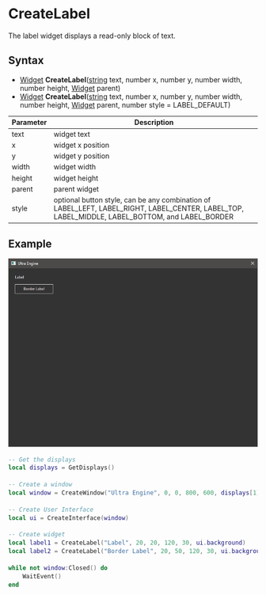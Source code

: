 # CreateLabel

The label widget displays a read-only block of text.

## Syntax

- [Widget](Widget.md) **CreateLabel**([string](https://www.lua.org/manual/5.4/manual.html#6.4) text, number x, number y, number width, number height, [Widget](Widget.md) parent)
- [Widget](Widget.md) **CreateLabel**([string](https://www.lua.org/manual/5.4/manual.html#6.4) text, number x, number y, number width, number height, [Widget](Widget.md) parent, number style = LABEL_DEFAULT)

| Parameter | Description |
|---|---|
| text | widget text |
| x | widget x position |
| y | widget y position |
| width | widget width |
| height | widget height |
| parent | parent widget |
| style | optional button style, can be any combination of LABEL_LEFT, LABEL_RIGHT, LABEL_CENTER, LABEL_TOP, LABEL_MIDDLE, LABEL_BOTTOM, and LABEL_BORDER |

## Example

![](https://github.com/Leadwerks/Documentation/raw/master/Images/CreateLabel.png)

```lua
-- Get the displays
local displays = GetDisplays()

-- Create a window
local window = CreateWindow("Ultra Engine", 0, 0, 800, 600, displays[1], WINDOW_CENTER | WINDOW_TITLEBAR)

-- Create User Interface
local ui = CreateInterface(window)

-- Create widget
local label1 = CreateLabel("Label", 20, 20, 120, 30, ui.background)
local label2 = CreateLabel("Border Label", 20, 50, 120, 30, ui.background, LABEL_BORDER | LABEL_CENTER | LABEL_MIDDLE)

while not window:Closed() do
    WaitEvent()
end
```
